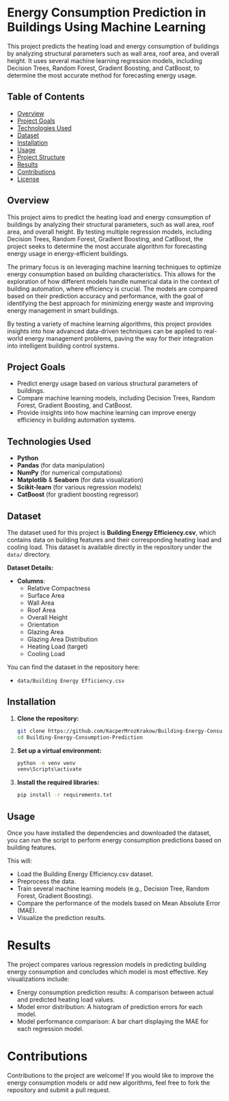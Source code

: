 # Energy Consumption Prediction in Buildings Using Machine Learning

This project predicts the heating load and energy consumption of buildings by analyzing structural parameters such as wall area, roof area, and overall height. It uses several machine learning regression models, including Decision Trees, Random Forest, Gradient Boosting, and CatBoost, to determine the most accurate method for forecasting energy usage.

## Table of Contents
- [Overview](#overview)
- [Project Goals](#project-goals)
- [Technologies Used](#technologies-used)
- [Dataset](#dataset)
- [Installation](#installation)
- [Usage](#usage)
- [Project Structure](#project-structure)
- [Results](#results)
- [Contributions](#contributions)
- [License](#license)

## Overview
This project aims to predict the heating load and energy consumption of buildings by analyzing their structural parameters, such as wall area, roof area, and overall height. By testing multiple regression models, including Decision Trees, Random Forest, Gradient Boosting, and CatBoost, the project seeks to determine the most accurate algorithm for forecasting energy usage in energy-efficient buildings.

The primary focus is on leveraging machine learning techniques to optimize energy consumption based on building characteristics. This allows for the exploration of how different models handle numerical data in the context of building automation, where efficiency is crucial. The models are compared based on their prediction accuracy and performance, with the goal of identifying the best approach for minimizing energy waste and improving energy management in smart buildings.

By testing a variety of machine learning algorithms, this project provides insights into how advanced data-driven techniques can be applied to real-world energy management problems, paving the way for their integration into intelligent building control systems.

## Project Goals
- Predict energy usage based on various structural parameters of buildings.
- Compare machine learning models, including Decision Trees, Random Forest, Gradient Boosting, and CatBoost.
- Provide insights into how machine learning can improve energy efficiency in building automation systems.

## Technologies Used
- **Python**
- **Pandas** (for data manipulation)
- **NumPy** (for numerical computations)
- **Matplotlib** & **Seaborn** (for data visualization)
- **Scikit-learn** (for various regression models)
- **CatBoost** (for gradient boosting regressor)

## Dataset

The dataset used for this project is **Building Energy Efficiency.csv**, which contains data on building features and their corresponding heating load and cooling load. This dataset is available directly in the repository under the `data/` directory.

**Dataset Details:**
- **Columns**:
  - Relative Compactness
  - Surface Area
  - Wall Area
  - Roof Area
  - Overall Height
  - Orientation
  - Glazing Area
  - Glazing Area Distribution
  - Heating Load (target)
  - Cooling Load

You can find the dataset in the repository here:
- `data/Building Energy Efficiency.csv`

## Installation

1. **Clone the repository:**
   ```bash
   git clone https://github.com/KacperMrozKrakow/Building-Energy-Consumption-Prediction.git
   cd Building-Energy-Consumption-Prediction

2. **Set up a virtual environment:**
   ```bash
   python -m venv venv
   venv\Scripts\activate

3. **Install the required libraries:**
   ```bash
   pip install -r requirements.txt

## Usage
Once you have installed the dependencies and downloaded the dataset, you can run the script to perform energy consumption predictions based on building features.

This will:

- Load the Building Energy Efficiency.csv dataset.
- Preprocess the data.
- Train several machine learning models (e.g., Decision Tree, Random Forest, Gradient Boosting).
- Compare the performance of the models based on Mean Absolute Error (MAE).
- Visualize the prediction results.

# Results
The project compares various regression models in predicting building energy consumption and concludes which model is most effective. Key visualizations include:

- Energy consumption prediction results: A comparison between actual and predicted heating load values.
- Model error distribution: A histogram of prediction errors for each model.
- Model performance comparison: A bar chart displaying the MAE for each regression model.

# Contributions
Contributions to the project are welcome! If you would like to improve the energy consumption models or add new algorithms, feel free to fork the repository and submit a pull request.
